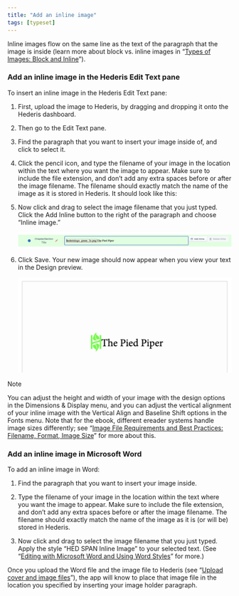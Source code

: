```yaml
---
title: "Add an inline image"
tags: [typeset]
---
```

 
<html><body><section data-type="chapter" class="hsecchapter" data-hederis-type="hsecchapter" id="add-an-inline-image" data-pi-attrs="id: add-an-inline-image; data-tags: typeset;" role="doc-chapter" data-tags="typeset" data-author-name=" " data-book-title=" " title="Add an inline image"><p class="hblkp" data-hederis-type="hblkp" id="pyopaACAq">Inline images flow on the same line as the text of the paragraph that the image is inside (learn more about block vs. inline images in &#8220;<a href="{% link _docs/block-and-inline-images.md %}" class="hspana" data-hederis-type="hspana" id="pEFTITu5d">Types of Images: Block and Inline</a>&#8221;). </p><section class="hwprsubsection" data-hederis-type="hwprsubsection" id="pUmJZ23Zq" data-type="subsection" title="Add an inline image in the Hederis Edit Text pane"><h1 data-hederis-type="hblktitle" class="hblktitle" id="pm8dp4Y6U">Add an inline image in the Hederis Edit Text pane</h1><p class="hblkp" data-hederis-type="hblkp" id="pso4KVjCn">To insert an inline image in the Hederis Edit Text pane:</p><ol class="hwprnumlist" data-hederis-type="hwprnumlist" id="pcpfPc3Zh"><li class="hblkoli" data-hederis-type="hblkoli" id="li9BStFi3W"><p class="hblkoli" data-hederis-type="hblklip" id="p8MUjNT4W">First, upload the image to Hederis, by dragging and dropping it onto the Hederis dashboard.</p></li><li class="hblkoli" data-hederis-type="hblkoli" id="li2nkf8iJn"><p class="hblkoli" data-hederis-type="hblklip" id="pZvNIQNnc">Then go to the Edit Text pane.</p></li><li class="hblkoli" data-hederis-type="hblkoli" id="liVklri6CU"><p class="hblkoli" data-hederis-type="hblklip" id="pwsbVgPmn">Find the paragraph that you want to insert your image inside of, and click to select it.</p></li><li class="hblkoli" data-hederis-type="hblkoli" id="liIqXWmagk"><p class="hblkoli" data-hederis-type="hblklip" id="p6PP8sKvk">Click the pencil icon, and type the filename of your image in the location within the text where you want the image to appear. Make sure to include the file extension, and don&#8217;t add any extra spaces before or after the image filename. The filename should exactly match the name of the image as it is stored in Hederis. It should look like this:</p></li><li class="hblkoli" data-hederis-type="hblkoli" id="limTUQmb0Z"><p class="hblkoli" data-hederis-type="hblklip" id="pGApa7RCV">Now click and drag to select the image filename that you just typed. Click the Add Inline button to the right of the paragraph and choose &#8220;Inline image.&#8221;</p><img data-hederis-type="hblkimg" class="hblkimg" id="pfN8LnuWE" src="/images/inlineimg1.png" data-img-src="/images/inlineimg1.png"/></li><li class="hblkoli" data-hederis-type="hblkoli" id="lisdDS2HN2"><p class="hblkoli" data-hederis-type="hblklip" id="pCvNEx5Q8">Click Save. Your new image should now appear when you view your text in the Design preview.</p><img data-hederis-type="hblkimg" class="hblkimg" id="pd53GvXxV" src="/images/inlineimg2.png" data-img-src="/images/inlineimg2.png"/></li></ol></section><div class="hwprbox box" data-hederis-type="hwprbox" id="pveLxnhCy" data-type="sidebar"><p class="hblktype" data-hederis-type="hblktype" id="pgpwsoKoR">Note</p><p class="hblkp" data-hederis-type="hblkp" id="psFCkIkxo">You can adjust the height and width of your image with the design options in the Dimensions &amp; Display menu, and you can adjust the vertical alignment of your inline image with the Vertical Align and Baseline Shift options in the Fonts menu. Note that for the ebook, different ereader systems handle image sizes differently; see &#8220;<a href="{% link _docs/image_best_practices.md %}" class="hspana" data-hederis-type="hspana" id="p96KL2yX4">Image File Requirements and Best Practices: Filename, Format, Image Size</a>&#8221; for more about this.</p></div><section class="hwprsubsection" data-hederis-type="hwprsubsection" id="p4369wi4k" data-type="subsection" title="Add an inline image in Microsoft Word"><h1 data-hederis-type="hblktitle" class="hblktitle" id="pr7kphVDc">Add an inline image in Microsoft Word</h1><p class="hblkp" data-hederis-type="hblkp" id="pnIeoxvrm">To add an inline image in Word:</p><ol class="hwprnumlist" data-hederis-type="hwprnumlist" id="piWOtYCKA"><li class="hblkoli" data-hederis-type="hblkoli" id="liHrjEMyfi"><p class="hblkoli" data-hederis-type="hblklip" id="p81M1AtlO">Find the paragraph that you want to insert your image inside.</p></li><li class="hblkoli" data-hederis-type="hblkoli" id="lih1kmjd7D"><p class="hblkoli" data-hederis-type="hblklip" id="pXWZ0VUXt">Type the filename of your image in the location within the text where you want the image to appear. Make sure to include the file extension, and don&#8217;t add any extra spaces before or after the image filename. The filename should exactly match the name of the image as it is (or will be) stored in Hederis.</p></li><li class="hblkoli" data-hederis-type="hblkoli" id="liEDTRO54E"><p class="hblkoli" data-hederis-type="hblklip" id="p2pJDrD3Y">Now click and drag to select the image filename that you just typed. Apply the style &#8220;HED SPAN Inline Image&#8221; to your selected text. (See &#8220;<a href="{% link _docs/fine-tune-styles.md %}" class="hspana" data-hederis-type="hspana" id="p0FiUeJMA">Editing with Microsoft Word and Using Word Styles</a>&#8221; for more.)</p></li></ol><p class="hblkp" data-hederis-type="hblkp" id="p4Lhmn7jw">Once you upload the Word file and the image file to Hederis (see &#8220;<a href="{% link _docs/upload-a-cover.md %}" class="hspana" data-hederis-type="hspana" id="pzKQr271f">Upload cover and image files</a>&#8221;), the app will know to place that image file in the location you specified by inserting your image holder paragraph.</p></section></section></body></html>
